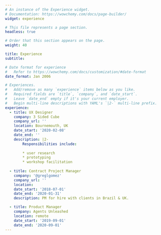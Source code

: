 ```yaml
---
# An instance of the Experience widget.
# Documentation: https://wowchemy.com/docs/page-builder/
widget: experience

# This file represents a page section.
headless: true

# Order that this section appears on the page.
weight: 40

title: Experience
subtitle:

# Date format for experience
#   Refer to https://wowchemy.com/docs/customization/#date-format
date_format: Jan 2006

# Experiences.
#   Add/remove as many `experience` items below as you like.
#   Required fields are `title`, `company`, and `date_start`.
#   Leave `date_end` empty if it's your current employer.
#   Begin multi-line descriptions with YAML's `|2-` multi-line prefix.
experience:
  - title: UX Designer
    company: 3 Sided Cube
    company_url: ''
    location: Bournemouth, UK
    date_start: '2020-02-08'
    date_end: ''
    description: |2-
        Responsibilities include:
        
        * user research
        * prototyping
        * workshop facilitation
        
  - title: Contract Project Manager
    company: '@greglgomez'
    company_url: ''
    location:
    date_start: '2018-07-01'
    date_end: '2020-01-31'
    description: PM for hire with clients in Brazil & UK.

  - title: Product Manager
    company: Agents Unleashed
    location: remote
    date_start: '2019-09-01'
    date_end: '2020-09-01'
---
```

